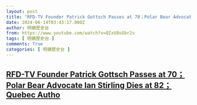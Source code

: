 ```yaml
---
layout: post
title: "RFD-TV Founder Patrick Gottsch Passes at 70；Polar Bear Advocate Ian Stirling Dies at 82；Quebec Autho"
date: 2024-06-14T03:43:17.000Z
author: 明鏡歷史台
from: https://www.youtube.com/watch?v=QIxU8sGbr2s
tags: [ 明鏡歷史台 ]
comments: True
categories: [ 明鏡歷史台 ]
---
```

<!--1718336597000-->
[RFD-TV Founder Patrick Gottsch Passes at 70；Polar Bear Advocate Ian Stirling Dies at 82；Quebec Autho](https://www.youtube.com/watch?v=QIxU8sGbr2s)
------

<div>

</div>
